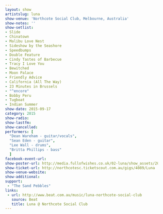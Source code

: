 ```yaml
---
layout: show
artistslug: luna
show-venue: 'Northcote Social Club, Melbourne, Australia'
show-notes: ''
show-setlist: 
- Slide
- Chinatown
- Malibu Love Nest
- Sideshow by the Seashore
- Speedbumps
- Double Feature
- Cindy Tastes of Barbecue
- Tracy I Love You
- Bewitched
- Moon Palace
- Friendly Advice
- California (All The Way)
- 23 Minutes in Brussels
- "^encore"
- Bobby Peru
- Tugboat
- Indian Summer
show-date: 2015-09-17
category: 2015
show-radio: 
show-lastfm: 
show-cancelled: 
performers: [
  "Dean Wareham - guitar/vocals",
  "Sean Eden - guitar",
  "Lee Wall - drums",
  "Britta Phillips - bass"
  ]
facebook-event-url: 
show-poster-url: http://media.fullofwishes.co.uk/02-luna/show_assets/2015-australia-nz/luna-2015-aus-nz.jpg
show-ticket-url: http://northcotesc.ticketscout.com.au/gigs/4089/Luna
show-venue-website: 
show-additional: 
support:
 - "The Sand Pebbles"
links:
 - url: http://www.beat.com.au/music/luna-northcote-social-club
   source: Beat
   title: Luna @ Northcote Social Club
---
```

